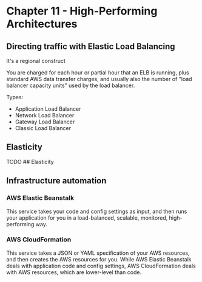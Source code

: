 # Chapter 11 - High-Performing Architectures

## Directing traffic with Elastic Load Balancing

It's a regional construct

You are charged for each hour or partial hour that an ELB is running, plus standard AWS data transfer charges, and usually also the number of "load balancer capacity units" used by the load balancer.

Types:
* Application Load Balancer
* Network Load Balancer
* Gateway Load Balancer
* Classic Load Balancer

## Elasticity

TODO ## Elasticity

## Infrastructure automation

### AWS Elastic Beanstalk

This service takes your code and config settings as input, and then runs your application for you in a load-balanced, scalable, monitored, high-performing way.

### AWS CloudFormation

This service takes a JSON or YAML specification of your AWS resources, and then creates the AWS resources for you. While AWS Elastic Beanstalk deals with application code and config settings, AWS CloudFormation deals with AWS resources, which are lower-level than code.